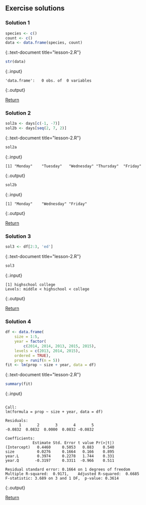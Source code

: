 ---
---

## Exercise solutions

<!--split-->

### Solution 1


~~~r
species <- c()
count <- c()
data <- data.frame(species, count)
~~~
{:.text-document title="lesson-2.R"}


~~~r
str(data)
~~~
{:.input}
~~~
'data.frame':	0 obs. of  0 variables
~~~
{:.output}

<aside class="notes" markdown="block">

[Return](#exercise-1)

</aside>

<!--split-->

### Solution 2


~~~r
sol2a <- days[c(-1, -7)]
sol2b <- days[seq(2, 7, 2)]
~~~
{:.text-document title="lesson-2.R"}


~~~r
sol2a
~~~
{:.input}
~~~
[1] "Monday"    "Tuesday"   "Wednesday" "Thursday"  "Friday"   
~~~
{:.output}


~~~r
sol2b
~~~
{:.input}
~~~
[1] "Monday"    "Wednesday" "Friday"   
~~~
{:.output}

<aside class="notes" markdown="block">

[Return](#exercise-2)

</aside>

<!--split-->

### Solution 3


~~~r
sol3 <- df[2:3, 'ed']
~~~
{:.text-document title="lesson-2.R"}


~~~r
sol3
~~~
{:.input}
~~~
[1] highschool college   
Levels: middle < highschool < college
~~~
{:.output}

<aside class="notes" markdown="block">

[Return](#exercise-3)

</aside>

<!--split-->

### Solution 4


~~~r
df <- data.frame(
    size = 1:5,
    year = factor(
        c(2014, 2014, 2013, 2015, 2015),
	levels = c(2013, 2014, 2015),
	ordered = TRUE),
    prop = runif(n = 5))
fit <- lm(prop ~ size + year, data = df)
~~~
{:.text-document title="lesson-2.R"}


~~~r
summary(fit)
~~~
{:.input}
~~~

Call:
lm(formula = prop ~ size + year, data = df)

Residuals:
      1       2       3       4       5 
-0.0832  0.0832  0.0000  0.0832 -0.0832 

Coefficients:
            Estimate Std. Error t value Pr(>|t|)
(Intercept)   0.4460     0.5053   0.883    0.540
size          0.0276     0.1664   0.166    0.895
year.L        0.3974     0.2278   1.744    0.331
year.Q       -0.3197     0.3311  -0.966    0.511

Residual standard error: 0.1664 on 1 degrees of freedom
Multiple R-squared:  0.9171,	Adjusted R-squared:  0.6685 
F-statistic: 3.689 on 3 and 1 DF,  p-value: 0.3614
~~~
{:.output}

<aside class="notes" markdown="block">

[Return](#exercise-4)

</aside>

